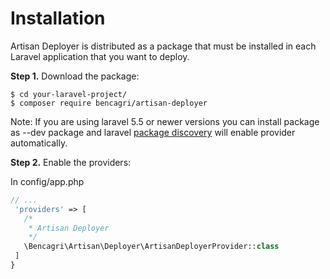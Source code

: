 Installation
============

Artisan Deployer is distributed as a package that must be installed in each Laravel
application that you want to deploy.



**Step 1.** Download the package:

```console
$ cd your-laravel-project/
$ composer require bencagri/artisan-deployer
```

Note: If you are using laravel 5.5 or newer versions you can install package as --dev package and laravel [package discovery](https://laravel.com/docs/5.5/packages#package-discovery) will enable provider automatically.

**Step 2.** Enable the providers:

In config/app.php 

```php
// ...
 'providers' => [
   /*
    * Artisan Deployer
    */
   \Bencagri\Artisan\Deployer\ArtisanDeployerProvider::class
 ]
}
```
